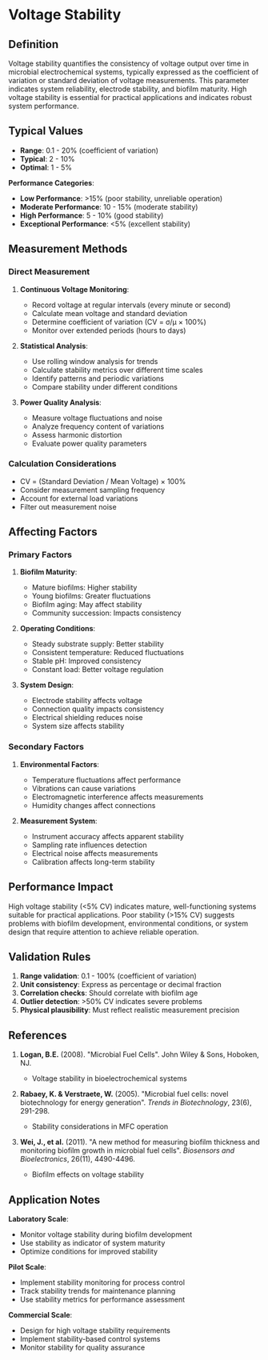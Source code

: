 <!--
Parameter ID: voltage_stability
Category: electrical
Generated: 2025-01-16T12:19:00.000Z
-->

# Voltage Stability

## Definition

Voltage stability quantifies the consistency of voltage output over time in
microbial electrochemical systems, typically expressed as the coefficient of
variation or standard deviation of voltage measurements. This parameter
indicates system reliability, electrode stability, and biofilm maturity. High
voltage stability is essential for practical applications and indicates robust
system performance.

## Typical Values

- **Range**: 0.1 - 20% (coefficient of variation)
- **Typical**: 2 - 10%
- **Optimal**: 1 - 5%

**Performance Categories**:

- **Low Performance**: >15% (poor stability, unreliable operation)
- **Moderate Performance**: 10 - 15% (moderate stability)
- **High Performance**: 5 - 10% (good stability)
- **Exceptional Performance**: <5% (excellent stability)

## Measurement Methods

### Direct Measurement

1. **Continuous Voltage Monitoring**:

   - Record voltage at regular intervals (every minute or second)
   - Calculate mean voltage and standard deviation
   - Determine coefficient of variation (CV = σ/μ × 100%)
   - Monitor over extended periods (hours to days)

2. **Statistical Analysis**:

   - Use rolling window analysis for trends
   - Calculate stability metrics over different time scales
   - Identify patterns and periodic variations
   - Compare stability under different conditions

3. **Power Quality Analysis**:
   - Measure voltage fluctuations and noise
   - Analyze frequency content of variations
   - Assess harmonic distortion
   - Evaluate power quality parameters

### Calculation Considerations

- CV = (Standard Deviation / Mean Voltage) × 100%
- Consider measurement sampling frequency
- Account for external load variations
- Filter out measurement noise

## Affecting Factors

### Primary Factors

1. **Biofilm Maturity**:

   - Mature biofilms: Higher stability
   - Young biofilms: Greater fluctuations
   - Biofilm aging: May affect stability
   - Community succession: Impacts consistency

2. **Operating Conditions**:

   - Steady substrate supply: Better stability
   - Consistent temperature: Reduced fluctuations
   - Stable pH: Improved consistency
   - Constant load: Better voltage regulation

3. **System Design**:
   - Electrode stability affects voltage
   - Connection quality impacts consistency
   - Electrical shielding reduces noise
   - System size affects stability

### Secondary Factors

1. **Environmental Factors**:

   - Temperature fluctuations affect performance
   - Vibrations can cause variations
   - Electromagnetic interference affects measurements
   - Humidity changes affect connections

2. **Measurement System**:
   - Instrument accuracy affects apparent stability
   - Sampling rate influences detection
   - Electrical noise affects measurements
   - Calibration affects long-term stability

## Performance Impact

High voltage stability (<5% CV) indicates mature, well-functioning systems
suitable for practical applications. Poor stability (>15% CV) suggests problems
with biofilm development, environmental conditions, or system design that
require attention to achieve reliable operation.

## Validation Rules

1. **Range validation**: 0.1 - 100% (coefficient of variation)
2. **Unit consistency**: Express as percentage or decimal fraction
3. **Correlation checks**: Should correlate with biofilm age
4. **Outlier detection**: >50% CV indicates severe problems
5. **Physical plausibility**: Must reflect realistic measurement precision

## References

1. **Logan, B.E.** (2008). "Microbial Fuel Cells". John Wiley & Sons, Hoboken,
   NJ.

   - Voltage stability in bioelectrochemical systems

2. **Rabaey, K. & Verstraete, W.** (2005). "Microbial fuel cells: novel
   biotechnology for energy generation". _Trends in Biotechnology_, 23(6),
   291-298.

   - Stability considerations in MFC operation

3. **Wei, J., et al.** (2011). "A new method for measuring biofilm thickness and
   monitoring biofilm growth in microbial fuel cells". _Biosensors and
   Bioelectronics_, 26(11), 4490-4496.
   - Biofilm effects on voltage stability

## Application Notes

**Laboratory Scale**:

- Monitor voltage stability during biofilm development
- Use stability as indicator of system maturity
- Optimize conditions for improved stability

**Pilot Scale**:

- Implement stability monitoring for process control
- Track stability trends for maintenance planning
- Use stability metrics for performance assessment

**Commercial Scale**:

- Design for high voltage stability requirements
- Implement stability-based control systems
- Monitor stability for quality assurance
